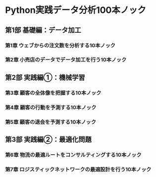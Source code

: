 # Python実践データ分析100本ノック
## 第1部 基礎編：データ加工
### 第1章 ウェブからの注文数を分析する10本ノック
### 第2章 小売店のデータでデータ加工を行う10本ノック
## 第2部 実践編①：機械学習
### 第3章 顧客の全体像を把握する10本ノック
### 第4章 顧客の行動を予測する10本ノック
### 第5章 顧客の退会を予測する10本ノック
## 第3部 実践編②：最適化問題
### 第6章 物流の最適ルートをコンサルティングする10本ノック
### 第7章 ロジスティックネットワークの最適設計を行う10本ノック